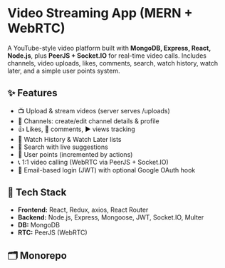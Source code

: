 # Video Streaming App (MERN + WebRTC)

A YouTube-style video platform built with **MongoDB, Express, React, Node.js**, plus **PeerJS + Socket.IO** for real-time video calls. Includes channels, video uploads, likes, comments, search, watch history, watch later, and a simple user points system.

## ✨ Features
- 📺 Upload & stream videos (server serves /uploads)
- 👤 Channels: create/edit channel details & profile
- 👍 Likes, 💬 comments, ▶️ views tracking
- 🧠 Watch History & Watch Later lists
- 🔎 Search with live suggestions
- 🏅 User points (incremented by actions)
- 📞 1:1 video calling (WebRTC via PeerJS + Socket.IO)
- 🔐 Email-based login (JWT) with optional Google OAuth hook

## 🧩 Tech Stack
- **Frontend:** React, Redux, axios, React Router
- **Backend:** Node.js, Express, Mongoose, JWT, Socket.IO, Multer
- **DB:** MongoDB
- **RTC:** PeerJS (WebRTC)

## 🗂 Monorepo
